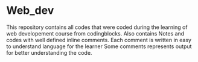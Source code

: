 # Web_dev
This repository contains all codes that were coded during the learning of web developement course from codingblocks.
Also contains Notes and codes with well defined inline comments.
Each comment is written in easy to understand language for the learner
Some comments represents output for better understanding the code.
